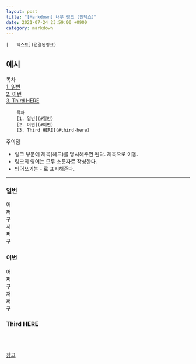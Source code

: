 ```yaml
---
layout: post
title: "[Markdown] 내부 링크 (인덱스)"
date: 2021-07-24 23:59:00 +0900
category: markdown
---
```


```
[   텍스트](연결된링크)
```
## 예시

목차  
[1. 일번](#일번)  
[2. 이번](#이번)  
[3. Third HERE](#third-here)  

```
    목차  
    [1. 일번](#일번)  
    [2. 이번](#이번)  
    [3. Third HERE](#third-here)  
```
주의점
- 링크 부분에 제목(헤드)를 명시해주면 된다. 제목으로 이동.
- 링크의 영어는 모두 소문자로 작성한다. 
- 띄어쓰기는 - 로 표시해준다.

---

### 일번
어  
쩌  
구  
저  
쩌  
구
### 이번
어  
쩌  
구  
저  
쩌  
구
### Third HERE
<br>
<br>

[참고](https://png93.github.io/markdown-link/)